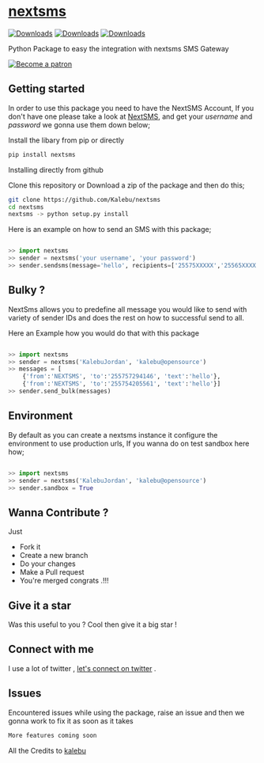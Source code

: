 # [nextsms](https://pypi.org/project/nextsms)

[![Downloads](https://pepy.tech/badge/nextsms)](https://pepy.tech/project/nextsms)
[![Downloads](https://pepy.tech/badge/nextsms/month)](https://pepy.tech/project/nextsms)
[![Downloads](https://pepy.tech/badge/nextsms/week)](https://pepy.tech/project/nextsms)

Python Package to easy the integration with nextsms SMS Gateway

[![Become a patron](pictures/become_a_patron_button.png)](https://www.patreon.com/kalebujordan)

Getting started 
---------------

In order to use this package you need to have the NextSMS Account, If you don't have one please take a look at [NextSMS](https://nextsms.co.tz), and get your *username* and *password* we gonna use them down below;

Install the libary from pip or directly

```bash
pip install nextsms
```

Installing directly from github

Clone this repository or Download a zip of the package  and then do this;

```bash
git clone https://github.com/Kalebu/nextsms
cd nextsms 
nextsms -> python setup.py install 
```

Here is an example on how to send an SMS with this package;

```python

>> import nextsms
>> sender = nextsms('your username', 'your password')
>> sender.sendsms(message='hello', recipients=['25575XXXXX','25565XXXX'], sender_id="NEXTSMS")

```

Bulky ?
-------
NextSms allows you to predefine all message you would like to send with variety of sender IDs and does the rest on how to successful send to all.

Here an Example how you would do that with this package

```python

>> import nextsms
>> sender = nextsms('KalebuJordan', 'kalebu@opensource') 
>> messages = [
    {'from':'NEXTSMS', 'to':'255757294146', 'text':'hello'},
    {'from':'NEXTSMS', 'to':'255754205561', 'text':'hello'}]           
>> sender.send_bulk(messages)

```

Environment 
-----------

By default as you can create a nextsms instance it configure the environment to use production urls, If you wanna do on test sandbox here how;

```python

>> import nextsms
>> sender = nextsms('KalebuJordan', 'kalebu@opensource')
>> sender.sandbox = True 

```

Wanna Contribute ?
------------------
Just 
- Fork it 
- Create a new branch 
- Do your changes 
- Make a Pull request
- You're merged congrats .!!!


Give it a star 
--------------

Was this useful to you ? Cool then give it a big star !


Connect with me 
---------------

I use a lot of twitter , [let's connect on twitter](twitter.com/j_kalebu) .


Issues 
------

Encountered issues while using the package, raise an issue and then we gonna work to fix it as soon as it takes

```bash
More features coming soon
```

All the Credits to [kalebu](github.com/kalebu)